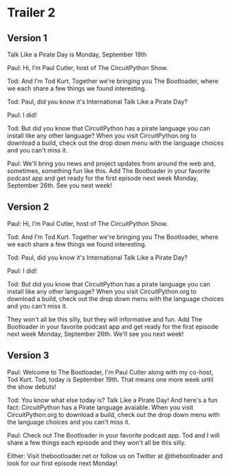 
# Trailer 2
## Version 1

Talk Like a Pirate Day is Monday, September 19th

Paul: Hi, I’m Paul Cutler, host of The CircuitPython Show.

Tod: And I’m Tod Kurt.  Together we're bringing you The Bootloader, where we each share a few things we found interesting.

Tod: Paul, did you know it's International Talk Like a Pirate Day?

Paul: I did!

Tod: But did you know that CircuitPython has a pirate language you can install like any other language? When you visit CircuitPython.org to download a build, check out the drop down menu with the language choices and you can't miss it.

Paul: We'll bring you news and project updates from around the web and, sometimes, something fun like this.  Add The Bootloader in your favorite podcast app and get ready for the first episode next week Monday, September 26th.  See you next week!

## Version 2

Paul: Hi, I’m Paul Cutler, host of The CircuitPython Show.

Tod: And I’m Tod Kurt.  Together we're bringing you The Bootloader, where we each share a few things we found interesting.

Tod: Paul, did you know it's International Talk Like a Pirate Day?

Paul: I did!

Tod: But did you know that CircuitPython has a pirate language you can install like any other language? When you visit CircuitPython.org to download a build, check out the drop down menu with the language choices and you can't miss it.

They won't all be this silly, but they will informative and fun. Add The Bootloader in your favorite podcast app and get ready for the first episode next week Monday, September 26th.  We'll see you next week!

## Version 3

Paul: Welcome to The Bootloader, I'm Paul Cutler along with my co-host, Tod Kurt.  Tod, today is September 19th.  That means one more week until the show debuts!

Tod: You know what else today is?  Talk Like a Pirate Day!  And here's a fun fact: CircuitPython has a Pirate language avaiable. When you visit CircuitPython.org to download a build, check out the drop down menu with the language choices and you can't miss it.

Paul:  Check out The Bootloader in your favorite podcast app.  Tod and I will share a few things each episode and they won't all be this silly.

Either: Visit thebootloader.net or follow us on Twitter at @thebootloader and look for our first episode next Monday!